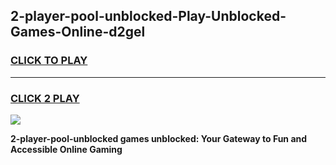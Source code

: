 
## 2-player-pool-unblocked-Play-Unblocked-Games-Online-d2gel
<h3>
<a href="https://premium76.site?title=2-player-pool-unblocked&ref=25A">CLICK TO PLAY</a></h3>
<hr>

<h3>
<a href="https://premium76.site?title=2-player-pool-unblocked&ref=25A">CLICK 2 PLAY</a>
  
</h3>

<a href="https://premium76.site?title=2-player-pool-unblocked&ref=25A"><img src="https://clearcache.store/games.png"></a>


**2-player-pool-unblocked games unblocked: Your Gateway to Fun and Accessible Online Gaming**
